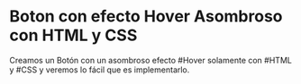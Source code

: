 # Boton con efecto Hover Asombroso con HTML y CSS
 Creamos un Botón con un asombroso efecto #Hover solamente con #HTML y #CSS  y veremos lo fácil que es implementarlo.
